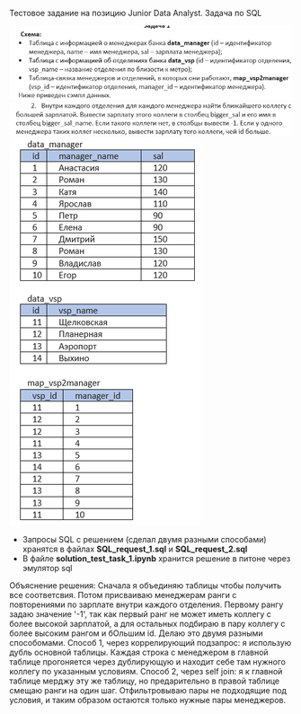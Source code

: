 Тестовое задание на позицию Junior Data Analyst. Задача по SQL

<img src="images/2023-11-06_15-46-33.png" alt="pic1">

<img src="images/2023-11-06_15-46-52.png" alt="pic2">

<img src="images/2023-11-06_15-46-42.png" alt="pic3">


* Запросы SQL с решением (сделал двумя разными способами) хранятся в файлах **SQL_request_1.sql** и **SQL_request_2.sql**
* В файле **solution_test_task_1.ipynb** хранится решение в питоне через эмулятор sql

Объяснение решения: Сначала я объединяю таблицы чтобы получить все соответсвия. Потом присваиваю менеджерам ранги с повторениями по зарплате внутри каждого отделения. Первому рангу задаю значение '-1', так как первый ранг не может иметь коллегу с более высокой зарплатой, а для остальных подбираю в пару коллегу с более высоким рангом и бОльшим id. Делаю это двумя разными способомами. 
Способ 1, через коррелирующий подзапрос: я использую дубль основной таблицы. Каждая строка с менеджером в главной таблице прогоняется через дублирующую и находит себе там нужного коллегу по указанным условиям. 
Способ 2, через self join: я к главной таблице мерджу эту же таблицу, но предарительно в правой таблице смещаю ранги на один шаг. Отфильтровываю пары не подходящие под условия, и таким образом остаются только нужные пары менеджеров.
